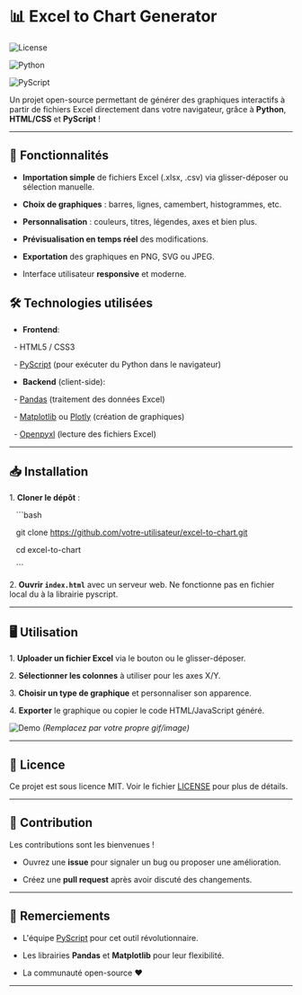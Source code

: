 # 📊 Excel to Chart Generator

![License](https://img.shields.io/badge/License-MIT-blue)

![Python](https://img.shields.io/badge/Python-3.10%2B-yellowgreen)

![PyScript](https://img.shields.io/badge/PyScript-0.1-lightgrey)

Un projet open-source permettant de générer des graphiques interactifs à partir de fichiers Excel directement dans votre navigateur, grâce à **Python**, **HTML/CSS** et **PyScript** !

---

## 🚀 Fonctionnalités

- **Importation simple** de fichiers Excel (.xlsx, .csv) via glisser-déposer ou sélection manuelle.

- **Choix de graphiques** : barres, lignes, camembert, histogrammes, etc.

- **Personnalisation** : couleurs, titres, légendes, axes et bien plus.

- **Prévisualisation en temps réel** des modifications.

- **Exportation** des graphiques en PNG, SVG ou JPEG.

- Interface utilisateur **responsive** et moderne.

## 🛠 Technologies utilisées

- **Frontend**: 

  - HTML5 / CSS3

  - [PyScript](https://pyscript.net/) (pour exécuter du Python dans le navigateur)

- **Backend** (client-side):

  - [Pandas](https://pandas.pydata.org/) (traitement des données Excel)

  - [Matplotlib](https://matplotlib.org/) ou [Plotly](https://plotly.com/) (création de graphiques)

  - [Openpyxl](https://openpyxl.readthedocs.io/) (lecture des fichiers Excel)

---

## 📥 Installation

1\. **Cloner le dépôt** :

   ```bash

   git clone https://github.com/votre-utilisateur/excel-to-chart.git

   cd excel-to-chart

   ```

2\. **Ouvrir `index.html`** avec un serveur web. Ne fonctionne pas en fichier local du à la librairie pyscript.

---

## 🖥 Utilisation

1\. **Uploader un fichier Excel** via le bouton ou le glisser-déposer.

2\. **Sélectionner les colonnes** à utiliser pour les axes X/Y.

3\. **Choisir un type de graphique** et personnaliser son apparence.

4\. **Exporter** le graphique ou copier le code HTML/JavaScript généré.

![Demo](assets/demo.gif) *(Remplacez par votre propre gif/image)*

---

## 📜 Licence

Ce projet est sous licence MIT. Voir le fichier [LICENSE](LICENSE) pour plus de détails.

---

## 🙌 Contribution

Les contributions sont les bienvenues ! 

- Ouvrez une **issue** pour signaler un bug ou proposer une amélioration.

- Créez une **pull request** après avoir discuté des changements.

---

## 🙏 Remerciements

- L'équipe [PyScript](https://pyscript.net/) pour cet outil révolutionnaire.

- Les librairies **Pandas** et **Matplotlib** pour leur flexibilité.

- La communauté open-source ❤️

---
